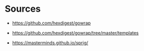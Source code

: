 # Sources

* https://github.com/hexdigest/gowrap

* https://github.com/hexdigest/gowrap/tree/master/templates

* https://masterminds.github.io/sprig/
